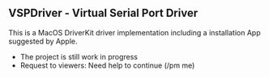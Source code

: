 ## VSPDriver - Virtual Serial Port Driver

This is a MacOS DriverKit driver implementation including
a installation App suggested by Apple.

- The project is still work in progress 
- Request to viewers: Need help to continue (/pm me)
 
